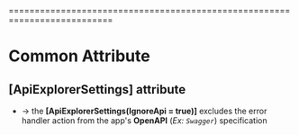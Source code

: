
==========================================================================
# Common Attribute

## [ApiExplorerSettings] attribute
* -> the **[ApiExplorerSettings(IgnoreApi = true)]** excludes the error handler action from the app's **OpenAPI** (_Ex: `Swagger`_) specification
